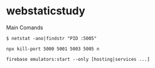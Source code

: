 # webstaticstudy



Main Comands

`$ netstat -ano|findstr "PID :5005"` 

`npx kill-port 5000 5001 5003 5005 n`

`firebase emulators:start --only [hosting|services ...]`


